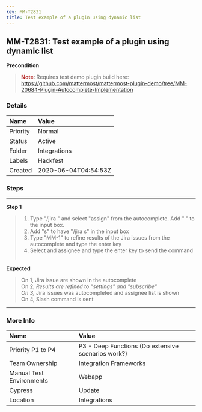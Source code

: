 ```yaml
---
key: MM-T2831
title: Test example of a plugin using dynamic list
---
```


## MM-T2831: Test example of a plugin using dynamic list

**Precondition**

> <article><strong><span style="color: rgb(184, 49, 47);">Note</span></strong>: Requires test demo plugin build here: <a href="https://github.com/mattermost/mattermost-plugin-demo/tree/MM-20684-Plugin-Autocomplete-Implementation">https://github.com/mattermost/mattermost-plugin-demo/tree/MM-20684-Plugin-Autocomplete-Implementation</a></article>

### Details

| Name     | Value                |
| :------- | :------------------- |
| Priority | Normal               |
| Status   | Active               |
| Folder   | Integrations         |
| Labels   | Hackfest             |
| Created  | 2020-06-04T04:54:53Z |

### Steps

<hr/>

**Step 1**

> <article><ol><li>Type "/jira " and select "assign" from the autocomplete. Add " " to the input box.</li><li>Add "s" to have "/jira s" in the input box</li><li>Type "MM-1" to refine results of the Jira issues from the autocomplete and type the enter key</li><li>Select and assignee and type the enter key to send the command &nbsp;</li></ol></article>

**Expected**

> <article>On 1, Jira issue are shown in the autocomplete<br>On 2,<em>&nbsp;Results are refined to "settings" and "subscribe"&nbsp;</em><br><em>On 3,&nbsp;</em>Jira issues was autocompleted and assignee list is shown<br>On 4, Slash command is sent  </article>

<hr/>

### More Info

| Name                     | Value                                              |
| :----------------------- | :------------------------------------------------- |
| Priority P1 to P4        | P3 - Deep Functions (Do extensive scenarios work?) |
| Team Ownership           | Integration Frameworks                             |
| Manual Test Environments | Webapp                                             |
| Cypress                  | Update                                             |
| Location                 | Integrations                                       |
